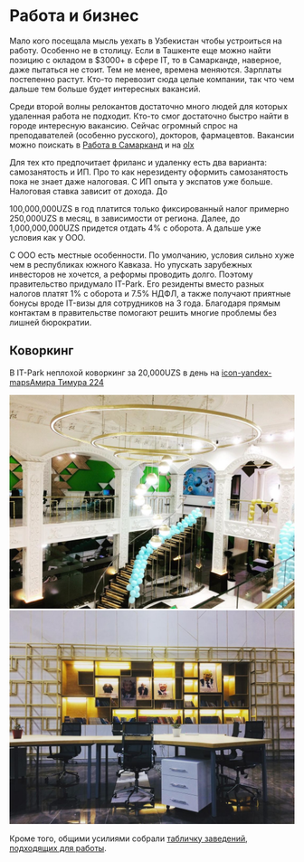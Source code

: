# Работа и бизнес

Мало кого посещала мысль уехать в Узбекистан чтобы устроиться на работу.
Особенно не в столицу. Если в Ташкенте еще можно найти позицию с окладом в
$3000+ в сфере IT, то в Самарканде, наверное, даже пытаться не стоит. Тем не
менее, времена меняются. Зарплаты постепенно растут. Кто-то перевозит сюда целые
компании, так что чем дальше тем больше будет интересных вакансий.

Среди второй волны релокантов достаточно много людей для которых удаленная
работа не подходит. Кто-то смог достаточно быстро найти в городе интересную
вакансию. Сейчас огромный спрос на преподавателей (особенно русского), докторов,
фармацевтов. Вакансии можно поискать в
[Работа в Самарканд](https://t.me/samcityjobs) и на
[olx](https://www.olx.uz/d/rabota/samarkand/)

Для тех кто предпочитает фриланс и удаленку есть два варианта: самозанятость и
ИП. Про то как нерезиденту оформить самозанятость пока не знает даже налоговая.
С ИП опыта у экспатов уже больше. Налоговая ставка зависит от дохода. До

100,000,000UZS в год платится только фиксированный налог примерно 250,000UZS в
месяц, в зависимости от региона. Далее, до 1,000,000,000UZS придется отдать 4% с
оборота. А дальше уже условия как у ООО.

C ООО есть местные особенности. По умолчанию, условия сильно хуже чем в
республиках южного Кавказа. Но упускать зарубежных инвесторов не хочется, а
реформы проводить долго. Поэтому правительство придумало IT-Park. Его резиденты
вместо разных налогов платят 1% с оборота и 7.5% НДФЛ, а также получают приятные
бонусы вроде IT-визы для сотрудников на 3 года. Благодаря прямым контактам в
правительстве помогают решить многие проблемы без лишней бюрократии.

## Коворкинг

В IT-Park неплохой коворкинг за 20,000UZS в день на
[icon-yandex-mapsАмира Тимура 224](https://yandex.uz/maps/org/it_park/167798656529/)

![IT-Park](img/it-park1.jpg) ![IT-Park](img/it-park2.jpg)

Кроме того, общими усилиями собрали
[табличку заведений, подходящих для работы](https://docs.google.com/spreadsheets/d/1IWz5-XmvrCZNRc4jXp7Bm9ZA0JYWGPcFFAgN2wDXwQI/edit?usp=sharing).
